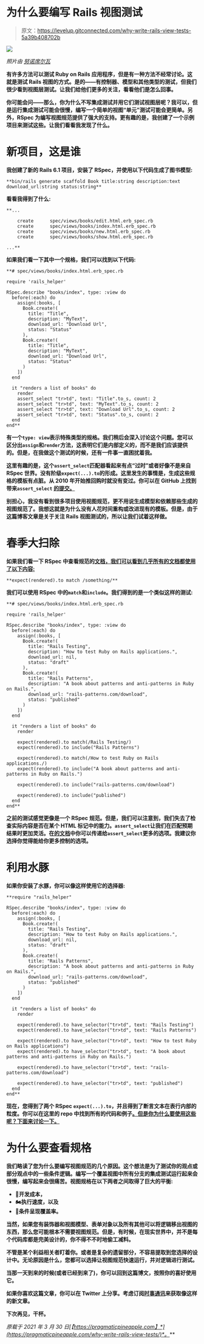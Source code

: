# 为什么要编写 Rails 视图测试

> 原文：<https://levelup.gitconnected.com/why-write-rails-view-tests-5a39b408702b>

![](img/7ba8f22f95a24b73a27866f9f78b938b.png)

*照片由* [*努诺席尔瓦*](https://unsplash.com/@nmsilva?utm_source=unsplash&utm_medium=referral&utm_content=creditCopyText)*[](https://unsplash.com/s/photos/window-cleaning?utm_source=unsplash&utm_medium=referral&utm_content=creditCopyText)*

**有许多方法可以测试 Ruby on Rails 应用程序，但是有一种方法不经常讨论。这就是测试 Rails 视图的方式。是的——有控制器、模型和其他类型的测试，但我们很少看到视图层测试。让我们给他们更多的关注，看看他们是怎么回事。**

**你可能会问——那么，你为什么不写集成测试并用它们测试视图层呢？我可以，但是运行集成测试可能会很慢，编写一个简单的视图“单元”测试可能会更简单。另外，RSpec 为编写视图规范提供了强大的支持。更有趣的是，我创建了一个示例项目来测试这些。让我们看看我发现了什么。**

# **新项目，这是谁**

**我创建了新的 Rails 6.1 项目，安装了 RSpec，并使用以下代码生成了图书模型:**

```
**bin/rails generate scaffold Book title:string description:text download_url:string status:string**
```

**看看我得到了什么:**

```
**...

    create      spec/views/books/edit.html.erb_spec.rb
    create      spec/views/books/index.html.erb_spec.rb
    create      spec/views/books/new.html.erb_spec.rb
    create      spec/views/books/show.html.erb_spec.rb

...**
```

**如果我们看一下其中一个规格，我们可以找到以下代码:**

```
**# spec/views/books/index.html.erb_spec.rb

require 'rails_helper'

RSpec.describe "books/index", type: :view do
  before(:each) do
    assign(:books, [
      Book.create!(
        title: "Title",
        description: "MyText",
        download_url: "Download Url",
        status: "Status"
      ),
      Book.create!(
        title: "Title",
        description: "MyText",
        download_url: "Download Url",
        status: "Status"
      )
    ])
  end

  it "renders a list of books" do
    render
    assert_select "tr>td", text: "Title".to_s, count: 2
    assert_select "tr>td", text: "MyText".to_s, count: 2
    assert_select "tr>td", text: "Download Url".to_s, count: 2
    assert_select "tr>td", text: "Status".to_s, count: 2
  end
end**
```

**有一个`type: view`表示特殊类型的规格。我们稍后会深入讨论这个问题。您可以区分出`assign`和`render`方法，这表明它们是内部定义的，而不是我们应该提供的。但是，在我做这个测试的时候，还有一件事一直困扰着我。**

**这里有趣的是，这个`assert_select`匹配器看起来有点“过时”或者好像不是来自 RSpec 世界。没有阶级`expect(...).to`的形成。这里发生的事情是，生成这些规格的模板有点脏。从 2010 年开始推回购时就没有变过。你可以在 GitHub 上找到带来`assert_select` [的提交。](https://github.com/rspec/rspec-rails/commit/800a56402ced481ae5b531e9a1d1a69bc8f66e90)**

**别担心，我没有看到很多项目使用视图规范，更不用说生成模型和依赖那些生成的视图规范了。我想这就是为什么没有人花时间重构或改进现有的模板。但是，由于这篇博客文章是关于关注 Rails 视图测试的，所以让我们试着这样做。**

# **春季大扫除**

**如果我们看一下 RSpec 中查看规范的[文档，我们可以看到几乎所有的文档都使用了以下内容:](https://relishapp.com/rspec/rspec-rails/docs/view-specs/view-spec)**

```
**expect(rendered).to match /something/**
```

**我们可以使用 RSpec 中的`match`和`include`。我们得到的是一个类似这样的测试:**

```
**# spec/views/books/index.html.erb_spec.rb

require 'rails_helper'

RSpec.describe "books/index", type: :view do
  before(:each) do
    assign(:books, [
      Book.create!(
        title: "Rails Testing",
        description: "How to test Ruby on Rails applications.",
        download_url: nil,
        status: "draft"
      ),
      Book.create!(
        title: "Rails Patterns",
        description: "A book about patterns and anti-patterns in Ruby on Rails.",
        download_url: "rails-patterns.com/download",
        status: "published"
      )
    ])
  end

  it "renders a list of books" do
    render

    expect(rendered).to match(/Rails Testing/)
    expect(rendered).to include("Rails Patterns")

    expect(rendered).to match(/How to test Ruby on Rails applications./)
    expect(rendered).to include("A book about patterns and anti-patterns in Ruby on Rails.")

    expect(rendered).to include("rails-patterns.com/download")

    expect(rendered).to include("published")
  end
end**
```

**之前的测试感觉更像是一个 RSpec 规范。但是，我们可以注意到，我们失去了检查实际内容是否在某个 HTML 标记中的能力。`assert_select`让我们在匹配预期结果时更加灵活。在[的文档](https://api.rubyonrails.org/v4.1/classes/ActionDispatch/Assertions/SelectorAssertions.html#method-i-assert_select)中你可以传递给`assert_select`更多的选项。我建议你选择你觉得能给你更多控制的选项。**

# **利用水豚**

**如果你安装了水豚，你可以像这样使用它的选择器:**

```
**require "rails_helper"

RSpec.describe "books/index", type: :view do
  before(:each) do
    assign(:books, [
      Book.create!(
        title: "Rails Testing",
        description: "How to test Ruby on Rails applications.",
        download_url: nil,
        status: "draft"
      ),
      Book.create!(
        title: "Rails Patterns",
        description: "A book about patterns and anti-patterns in Ruby on Rails.",
        download_url: "rails-patterns.com/download",
        status: "published"
      )
    ])
  end

  it "renders a list of books" do
    render

    expect(rendered).to have_selector("tr>td", text: "Rails Testing")
    expect(rendered).to have_selector("tr>td", text: "Rails Patterns")

    expect(rendered).to have_selector("tr>td", text: "How to test Ruby on Rails applications")
    expect(rendered).to have_selector("tr>td", text: "A book about patterns and anti-patterns in Ruby on Rails.")

    expect(rendered).to have_selector("tr>td", text: "rails-patterns.com/download")

    expect(rendered).to have_selector("tr>td", text: "published")
  end
end**
```

**现在，您得到了两个 RSpec `expect(...).to`，并且得到了断言文本在表行内部的粒度。你可以在这里的 repo 中找到所有的代码和例子[。但是你为什么要使用这些呢？下面来讨论一下。](https://github.com/nikolalsvk/rails-view-testing)**

# **为什么要查看规格**

**我们略读了您为什么要编写视图规范的几个原因。这个想法是为了测试你的观点或部分观点中的一些条件逻辑。编写一个覆盖视图中所有分支的集成测试运行起来会很慢，编写起来会很痛苦。视图规格在以下两者之间取得了巨大的平衡:**

*   **💸开发成本，**
*   **🏍执行速度，以及**
*   **🔀条件呈现覆盖率。**

**当然，如果您有装饰器和视图模型、表单对象以及所有其他可以将逻辑移出视图的东西，那么您可能根本不需要视图规范。但是，有时候，在现实世界中，并不是每个代码库都是完美设计的，你不得不不时地偷工减料。**

**不管是某个利益相关者盯着你。或者是复杂的遗留部分，不容易提取到您选择的设计中。无论原因是什么，您都可以选择让视图规范快速运行，并对逻辑进行测试。**

**当那一天到来的时候(或者已经到来了)，你可以回到这篇博文，按照你的喜好使用它。**

**如果你喜欢这篇文章，你可以在 Twitter 上分享。考虑订阅[时事通讯](https://pragmaticpineapple.com/newsletter)来获取像这样的新文章。**

**下次再见，干杯。**

***原载于 2021 年 3 月 30 日*[*【https://pragmaticpineapple.com】*](https://pragmaticpineapple.com/why-write-rails-view-tests/)*。***